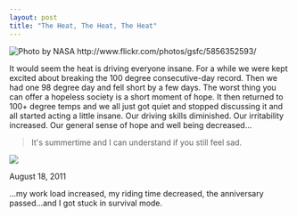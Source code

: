 ```yaml
---
layout: post
title: "The Heat, The Heat, The Heat"
---
```


<p class="media"><span class="audioplayer"><span id="audioplayer_1"></span></span></p>

<img src="http://farm3.static.flickr.com/2552/5856352593_c8e72e7c74.jpg" title="Photo by NASA http://www.flickr.com/photos/gsfc/5856352593/">

It would seem the heat is driving everyone insane. For a while we were kept excited about breaking the 100 degree consecutive-day record. Then we had one 98 degree day and fell short by a few days. The worst thing you can offer a hopeless society is a short moment of hope. It then returned to 100+ degree temps and we all just got quiet and stopped discussing it and all started acting a little insane. Our driving skills diminished. Our irritability increased. Our general sense of hope and well being decreased...

> It's summertime and I can understand if you still feel sad.

<img src="http://farm7.static.flickr.com/6191/6057668732_1b91564a6d.jpg">

<p class="date">August 18, 2011</p>

<p class="postscript">...my work load increased, my riding time decreased, the anniversary passed...and I got stuck in survival mode.</p>


<script type="text/javascript">  
  $(function(){
    AudioPlayer.embed("audioplayer_1", 
      {
        soundFile: "http://danielsjourney.com/files/Summertime.mp3",  
        titles: "It's Summertime",  
        artists: "The Flaming Lips"});
  });
</script>